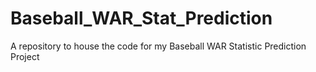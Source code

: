 # Baseball_WAR_Stat_Prediction
A repository to house the code for my Baseball WAR Statistic Prediction Project
